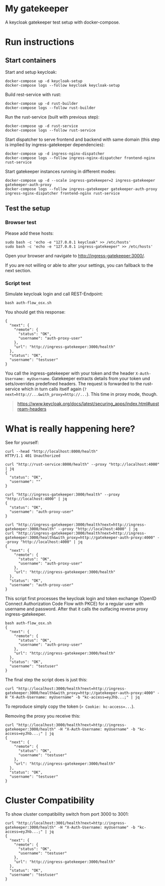 # My gatekeeper

A keycloak gatekeeper test setup with docker-compose.

# Run instructions

## Start containers

Start and setup keycloak:

```
docker-compose up -d keycloak-setup
docker-compose logs --follow keycloak keycloak-setup
```

Build rest-service with rust:

```
docker-compose up -d rust-builder
docker-compose logs --follow rust-builder
```

Run the rust-service (built with previous step):

```
docker-compose up -d rust-service
docker-compose logs --follow rust-service
```

Start dispatcher to serve frontend and backend with same domain (this step is implied by ingress-gatekeeper dependencies):

```
docker-compose up -d ingress-nginx-dispatcher
docker-compose logs --follow ingress-nginx-dispatcher frontend-nginx rust-service
```

Start gatekeeper instances running in different modes:

```
docker-compose up -d --scale ingress-gatekeeper=2 ingress-gatekeeper gatekeeper-auth-proxy
docker-compose logs --follow ingress-gatekeeper gatekeeper-auth-proxy ingress-nginx-dispatcher frontend-nginx rust-service
```

## Test the setup

### Browser test

Please add these hosts:

```
sudo bash -c 'echo -e "127.0.0.1 keycloak" >> /etc/hosts'
sudo bash -c 'echo -e "127.0.0.1 ingress-gatekeeper" >> /etc/hosts'
```

Open your browser and navigate to [http://ingress-gatekeeper:3000/](http://ingress-gatekeeper:3000/).

If you are not willing or able to alter your settings, you can fallback to the next section.

### Script test

Simulate keycloak login and call REST-Endpoint:

```
bash auth-flow_osx.sh
```

You should get this response:

```
{
  "next": {
    "remote": {
      "status": "OK",
      "username": "auth-proxy-user"
    },
    "url": "http://ingress-gatekeeper:3000/health"
  },
  "status": "OK",
  "username": "testuser"
}
```

You call the ingress-gatekeeper with your token and the header `X-Auth-Username: myUsername`. Gatekeeper extracts details from your token und sets/overrides predefined headers. The request is forwarded to the rust-service which in turn calls itself again (`?next=http://...&with_proxy=http://...`). This time in proxy mode, though.

> https://www.keycloak.org/docs/latest/securing_apps/index.html#upstream-headers

# What is really happening here?

See for yourself:

```
curl --head "http://localhost:8000/health"
HTTP/1.1 401 Unauthorized
```

```
curl "http://rust-service:8000/health" --proxy "http://localhost:4000" | jq
{
  "status": "OK",
  "username": ""
}
```

```
curl "http://ingress-gatekeeper:3000/health" --proxy "http://localhost:4000" | jq
{
  "status": "OK",
  "username": "auth-proxy-user"
}
```

```
curl "http://ingress-gatekeeper:3000/health?next=http://ingress-gatekeeper:3000/health" --proxy "http://localhost:4000" | jq
curl "http://ingress-gatekeeper:3000/health?next=http://ingress-gatekeeper:3000/health&with_proxy=http://gatekeeper-auth-proxy:4000" --proxy "http://localhost:4000" | jq
{
  "next": {
    "remote": {
      "status": "OK",
      "username": "auth-proxy-user"
    },
    "url": "http://ingress-gatekeeper:3000/health"
  },
  "status": "OK",
  "username": "auth-proxy-user"
}
```

This script first processes the keycloak login and token exchange (OpenID Connect Authorization Code Flow with PKCE) for a regular user with username and password. After that it calls the outfacing reverse proxy ingress-gatekeeper.

```
bash auth-flow_osx.sh
{
  "next": {
    "remote": {
      "status": "OK",
      "username": "auth-proxy-user"
    },
    "url": "http://ingress-gatekeeper:3000/health"
  },
  "status": "OK",
  "username": "testuser"
}
```

The final step the script does is just this:

```
curl "http://localhost:3000/health?next=http://ingress-gatekeeper:3000/health&with_proxy=http://gatekeeper-auth-proxy:4000" -H "X-Auth-Username: myUsername" -b "kc-access=eyJhb...;" | jq
```

To reproduce simply copy the token (`> Cookie: kc-access=...`).

Removing the proxy you receive this:

```
curl "http://localhost:3000/health?next=http://ingress-gatekeeper:3000/health" -H "X-Auth-Username: myUsername" -b "kc-access=eyJhb...;" | jq
{
  "next": {
    "remote": {
      "status": "OK",
      "username": "testuser"
    },
    "url": "http://ingress-gatekeeper:3000/health"
  },
  "status": "OK",
  "username": "testuser"
}
```

# Cluster Compatibility

To show cluster compatibility switch from port 3000 to 3001:

```
curl "http://localhost:3001/health?next=http://ingress-gatekeeper:3000/health" -H "X-Auth-Username: myUsername" -b "kc-access=eyJhb...;" | jq
{
  "next": {
    "remote": {
      "status": "OK",
      "username": "testuser"
    },
    "url": "http://ingress-gatekeeper:3000/health"
  },
  "status": "OK",
  "username": "testuser"
}
